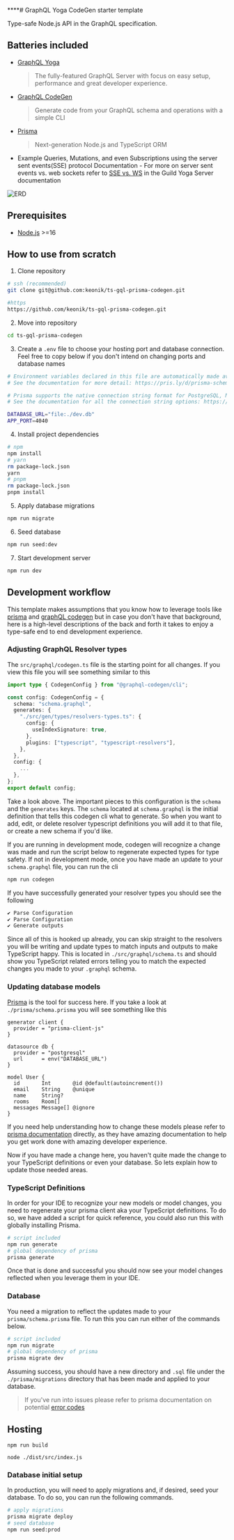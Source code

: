 \*\*\*\*# GraphQL Yoga CodeGen starter template

Type-safe Node.js API in the GraphQL specification.

## Batteries included

-   [GraphQL Yoga](https://the-guild.dev/graphql/yoga-server)
    > The fully-featured GraphQL Server with focus on easy setup, performance and great developer experience.
-   [GraphQL CodeGen](https://the-guild.dev/graphql/codegen)
    > Generate code from your GraphQL schema and operations with a simple CLI
-   [Prisma](https://www.prisma.io/)
    > Next-generation Node.js and TypeScript ORM
-   Example Queries, Mutations, and even Subscriptions using the server sent events(SSE) protocol
    Documentation - For more on server sent events vs. web sockets refer to [SSE vs. WS](https://the-guild.dev/graphql/yoga-server/docs/features/subscriptions#sse-vs-websocket) in the Guild Yoga Server documentation

![ERD](./prisma/ERD.svg)

## Prerequisites

-   [Node.js](https://nodejs.org/) >=16

## How to use from scratch

1. Clone repository

```bash
# ssh (recommended)
git clone git@github.com:keonik/ts-gql-prisma-codegen.git

#https
https://github.com/keonik/ts-gql-prisma-codegen.git
```

2. Move into repository

```bash
cd ts-gql-prisma-codegen
```

3. Create a `.env` file to choose your hosting port and database connection. Feel free to copy below if you don't intend on changing ports and database names

```bash
# Environment variables declared in this file are automatically made available to Prisma.
# See the documentation for more detail: https://pris.ly/d/prisma-schema#accessing-environment-variables-from-the-schema

# Prisma supports the native connection string format for PostgreSQL, MySQL, SQLite, SQL Server, MongoDB and CockroachDB.
# See the documentation for all the connection string options: https://pris.ly/d/connection-strings

DATABASE_URL="file:./dev.db"
APP_PORT=4040
```

4. Install project dependencies

```bash
# npm
npm install
# yarn
rm package-lock.json
yarn
# pnpm
rm package-lock.json
pnpm install
```

5. Apply database migrations

```bash
npm run migrate
```

6. Seed database

```bash
npm run seed:dev
```

7. Start development server

```bash
npm run dev
```

## Development workflow

This template makes assumptions that you know how to leverage tools like [prisma](https://www.prisma.io/) and [graphQL codegen](https://the-guild.dev/graphql/codegen) but in case you don't have that background, here is a high-level descriptions of the back and forth it takes to enjoy a type-safe end to end development experience.

### Adjusting GraphQL Resolver types

The `src/graphql/codegen.ts` file is the starting point for all changes. If you view this file you will see something similar to this

```ts
import type { CodegenConfig } from "@graphql-codegen/cli";

const config: CodegenConfig = {
  schema: "schema.graphql",
  generates: {
    "./src/gen/types/resolvers-types.ts": {
      config: {
        useIndexSignature: true,
      },
      plugins: ["typescript", "typescript-resolvers"],
    },
  },
  config: {
    ...
  },
};
export default config;
```

Take a look above. The important pieces to this configuration is the `schema` and the `generates` keys. The `schema` located at `schema.graphql` is the initial definition that tells this codegen cli what to generate. So when you want to add, edit, or delete resolver typescript definitions you will add it to that file, or create a new schema if you'd like.

If you are running in development mode, codegen will recognize a change was made and run the script below to regenerate expected types for type safety. If not in development mode, once you have made an update to your `schema.graphql` file, you can run the cli

```bash
npm run codegen
```

If you have successfully generated your resolver types you should see the following

```bash
✔ Parse Configuration
✔ Parse Configuration
✔ Generate outputs
```

Since all of this is hooked up already, you can skip straight to the resolvers you will be writing and update types to match inputs and outputs to make TypeScript happy. This is located in `./src/graphql/schema.ts` and should show you TypeScript related errors telling you to match the expected changes you made to your `.graphql` schema.

### Updating database models

[Prisma](https://prisma.io) is the tool for success here. If you take a look at `./prisma/schema.prisma` you will see something like this

```prisma
generator client {
  provider = "prisma-client-js"
}

datasource db {
  provider = "postgresql"
  url      = env("DATABASE_URL")
}

model User {
  id       Int       @id @default(autoincrement())
  email    String    @unique
  name     String?
  rooms    Room[]
  messages Message[] @ignore
}
```

If you need help understanding how to change these models please refer to [prisma documentation](https://www.prisma.io/docs) directly, as they have amazing documentation to help you get work done with amazing developer experience.

Now if you have made a change here, you haven't quite made the change to your TypeScript definitions or even your database. So lets explain how to update those needed areas.

### TypeScript Definitions

In order for your IDE to recognize your new models or model changes, you need to regenerate your prisma client aka your TypeScript definitions. To do so, we have added a script for quick reference, you could also run this with globally installing Prisma.

```bash
# script included
npm run generate
# global dependency of prisma
prisma generate
```

Once that is done and successful you should now see your model changes reflected when you leverage them in your IDE.

### Database

You need a migration to reflect the updates made to your `prisma/schema.prisma` file. To run this you can run either of the commands below.

```bash
# script included
npm run migrate
# global dependency of prisma
prisma migrate dev
```

Assuming success, you should have a new directory and `.sql` file under the `./prisma/migrations` directory that has been made and applied to your database.

> If you've run into issues please refer to prisma documentation on potential [error codes](https://www.prisma.io/docs/reference/api-reference/error-reference#error-codes)

## Hosting

`npm run build`

`node ./dist/src/index.js`

### Database initial setup

In production, you will need to apply migrations and, if desired, seed your database. To do so, you can run the following commands.

```bash
# apply migrations
prisma migrate deploy
# seed database
npm run seed:prod
```
